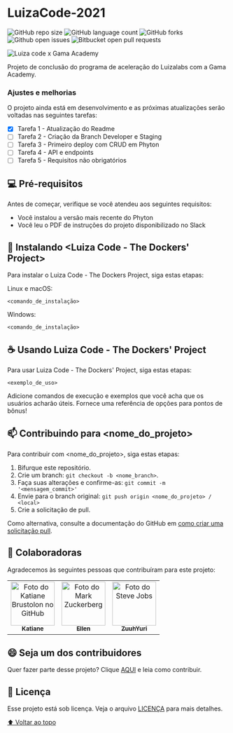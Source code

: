 # LuizaCode-2021

<!---Esses são exemplos. Veja https://shields.io para outras pessoas ou para personalizar este conjunto de escudos. Você pode querer incluir dependências, status do projeto e informações de licença aqui--->

![GitHub repo size](https://img.shields.io/github/repo-size/Ellen-code/LuizaCode-2021?color=blueviolet&style=for-the-badge)
![GitHub language count](https://img.shields.io/github/languages/count/Ellen-code/LuizaCode-2021?style=for-the-badge)
![GitHub forks](https://img.shields.io/github/forks/Ellen-code/LuizaCode-2021?color=blueviolet&style=for-the-badge)
![Github open issues](https://img.shields.io/github/issues/Ellen-code/LuizaCode-2021?color=blue&style=for-the-badge)
![Bitbucket open pull requests](https://img.shields.io/github/issues-pr/Ellen-code/LuizaCode-2021?color=blueviolet&style=for-the-badge)

<img src="https://www.clubedecriacao.com.br/wp-content/uploads/2021/07/luiza-code-1024x534.jpg" alt="Luiza code x Gama Academy">

Projeto de conclusão do programa de aceleração do Luizalabs com a Gama Academy.

### Ajustes e melhorias

O projeto ainda está em desenvolvimento e as próximas atualizações serão voltadas nas seguintes tarefas:

- [x] Tarefa 1 - Atualização do Readme
- [ ] Tarefa 2 - Criação da Branch Developer e Staging
- [ ] Tarefa 3 - Primeiro deploy com CRUD em Phyton
- [ ] Tarefa 4 - API e endpoints
- [ ] Tarefa 5 - Requisitos não obrigatórios

## 💻 Pré-requisitos

Antes de começar, verifique se você atendeu aos seguintes requisitos:
<!---Estes são apenas requisitos de exemplo. Adicionar, duplicar ou remover conforme necessário--->
* Você instalou a versão mais recente do Phyton
* Você leu o PDF de instruções do projeto disponibilizado no Slack

## 🚀 Instalando <Luiza Code - The Dockers' Project>

Para instalar o Luiza Code - The Dockers Project, siga estas etapas:

Linux e macOS:
```
<comando_de_instalação>
```

Windows:
```
<comando_de_instalação>
```

## ☕ Usando Luiza Code - The Dockers' Project 

Para usar Luiza Code - The Dockers' Project, siga estas etapas:

```
<exemplo_de_uso>
```

Adicione comandos de execução e exemplos que você acha que os usuários acharão úteis. Fornece uma referência de opções para pontos de bônus!

## 📫 Contribuindo para <nome_do_projeto>
<!---Se o seu README for longo ou se você tiver algum processo ou etapas específicas que deseja que os contribuidores sigam, considere a criação de um arquivo CONTRIBUTING.md separado--->
Para contribuir com <nome_do_projeto>, siga estas etapas:

1. Bifurque este repositório.
2. Crie um branch: `git checkout -b <nome_branch>`.
3. Faça suas alterações e confirme-as: `git commit -m '<mensagem_commit>'`
4. Envie para o branch original: `git push origin <nome_do_projeto> / <local>`
5. Crie a solicitação de pull.

Como alternativa, consulte a documentação do GitHub em [como criar uma solicitação pull](https://help.github.com/en/github/collaborating-with-issues-and-pull-requests/creating-a-pull-request).

## 🤝 Colaboradoras

Agradecemos às seguintes pessoas que contribuíram para este projeto:

<table>
  <tr>
    <td align="center">
      <a href="#">
        <img src="https://avatars3.githubusercontent.com/u/31936044" width="100px;" alt="Foto do Katiane Brustolon no GitHub"/><br>
        <sub>
          <b>Katiane</b>
        </sub>
      </a>
    </td>
    <td align="center">
      <a href="#">
        <img src="https://avatars.githubusercontent.com/u/71970858?v=4" width="100px;" alt="Foto do Mark Zuckerberg"/><br>
        <sub>
          <b>Ellen</b>
        </sub>
      </a>
    </td>
    <td align="center">
      <a href="#">
        <img src="https://avatars.githubusercontent.com/u/68450681?v=4" width="100px;" alt="Foto do Steve Jobs"/><br>
        <sub>
          <b>ZuuhYuri</b>
        </sub>
      </a>
    </td>
  </tr>
</table>


## 😄 Seja um dos contribuidores<br>

Quer fazer parte desse projeto? Clique [AQUI](CONTRIBUTING.md) e leia como contribuir.

## 📝 Licença

Esse projeto está sob licença. Veja o arquivo [LICENÇA](LICENSE.md) para mais detalhes.

[⬆ Voltar ao topo](#nome-do-projeto)<br>